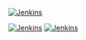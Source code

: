 [![Jenkins](https://powerci.osuosl.org/buildStatus/icon?job=build-envoy-static-master&subject=ppc64le%20build)](https://powerci.osuosl.org/job/build-envoy-static-master/)

[![Jenkins](https://ibmz-ci.osuosl.org/buildStatus/icon?job=Envoy_IBMZ_CI&subject=s390x%20build)](https://ibmz-ci.osuosl.org/job/Envoy_IBMZ_CI/)
[![Jenkins](https://ibmz-ci.osuosl.org/buildStatus/icon?job=Envoy_IBMZ_CI)](https://ibmz-ci.osuosl.org/job/Envoy_IBMZ_CI/)
